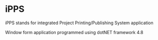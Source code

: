 # iPPS 
iPPS stands for integrated Project Printing/Publishing System application

Window form application programmed using dotNET framework 4.8
